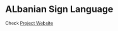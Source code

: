 # ALbanian Sign Language

Check [Project Website](https://github.com/anxhelatopi/anxhelaa/tree/master?tab=readme-ov-file#indian-sign-language)
